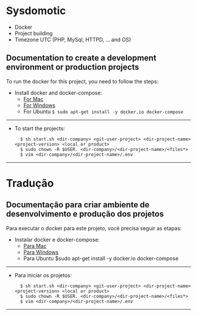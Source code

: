 # Sysdomotic
* Docker
* Project building
* Timezone UTC (PHP, MySql, HTTPD, ... and OS)

## Documentation to create a development environment or production projects
 
To run the docker for this project, you need to follow the steps:
 
+ Install docker and docker-compose:
     * [For Mac](https://www.docker.com/docker-mac)
     * [For Windows](https://www.docker.com/docker-windows)
     * For Ubuntu `$ sudo apt-get install -y docker.io docker-compose`

***

* To start the projects:

        $ sh start.sh <dir-company> <git-user-project> <dir-project-name> <project-version> <local or product>
        $ sudo chown -R $USER. <dir-company>/<dir-project-name>/<files*>
        $ vim <dir-company>/<dir-project-name>/.env

***

# Tradução
 
## Documentação para criar ambiente de desenvolvimento e produção dos projetos

Para executar o docker para este projeto, você precisa seguir as etapas:

+ Instalar docker e docker-compose:
     * [Para Mac](https://www.docker.com/docker-mac)
     * [Para Windows](https://www.docker.com/docker-windows)
     * Para Ubuntu $sudo apt-get install -y docker.io docker-compose

***

* Para iniciar os projetos:

        $ sh start.sh <dir-company> <git-user-project> <dir-project-name> <project-version> <local or product>
        $ sudo chown -R $USER. <dir-company>/<dir-project-name>/<files*>
        $ vim <dir-company>/<dir-project-name>/.env

***
